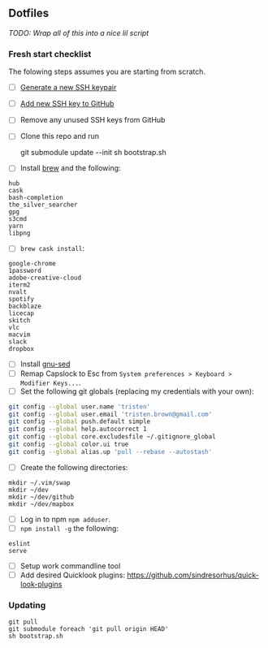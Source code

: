 Dotfiles
---

_TODO: Wrap all of this into a nice lil script_

### Fresh start checklist

The folowing steps assumes you are starting from scratch.

- [ ] [Generate a new SSH keypair](https://help.github.com/articles/generating-a-new-ssh-key-and-adding-it-to-the-ssh-agent/#generating-a-new-ssh-key)
- [ ] [Add new SSH key to GitHub](https://github.com/settings/keys)
- [ ] Remove any unused SSH keys from GitHub
- [ ] Clone this repo and run

    git submodule update --init
    sh bootstrap.sh

- [ ] Install [brew](http://brew.sh/) and the following:

```
hub
cask
bash-completion
the_silver_searcher
gpg
s3cmd
yarn
libpng
```

- [ ] `brew cask install`:

```
google-chrome
1password
adobe-creative-cloud
iterm2
nvalt
spotify
backblaze
licecap
skitch
vlc
macvim
slack
dropbox
```

- [ ] Install [gnu-sed](https://sagebionetworks.jira.com/wiki/display/PLFM/Fixing+sed+on+OSx)
- [ ] Remap Capslock to Esc from `System preferences > Keyboard > Modifier Keys...`.
- [ ] Set the following git globals (replacing my credentials with your own):

```sh
git config --global user.name 'tristen'
git config --global user.email 'tristen.brown@gmail.com'
git config --global push.default simple
git config --global help.autocorrect 1
git config --global core.excludesfile ~/.gitignore_global
git config --global color.ui true
git config --global alias.up 'pull --rebase --autostash'
```

- [ ] Create the following directories:

```
mkdir ~/.vim/swap
mkdir ~/dev
mkdir ~/dev/github
mkdir ~/dev/mapbox
```

- [ ] Log in to npm `npm adduser`.
- [ ] `npm install -g` the following:

```
eslint
serve
```

- [ ] Setup work commandline tool
- [ ] Add desired Quicklook plugins: https://github.com/sindresorhus/quick-look-plugins

### Updating

``` shell
git pull
git submodule foreach 'git pull origin HEAD'
sh bootstrap.sh
```

